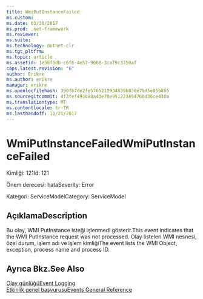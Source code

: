 ```yaml
---
title: WmiPutInstanceFailed
ms.custom: 
ms.date: 03/30/2017
ms.prod: .net-framework
ms.reviewer: 
ms.suite: 
ms.technology: dotnet-clr
ms.tgt_pltfrm: 
ms.topic: article
ms.assetid: 1e56f6db-c6f6-4e57-9668-3ca79c3750af
caps.latest.revision: "6"
author: Erikre
ms.author: erikre
manager: erikre
ms.openlocfilehash: 390fb7de2fe5765212934839b830e79d5e85b805
ms.sourcegitcommit: 4f3fef493080a43e70e951223894768d36ce430a
ms.translationtype: MT
ms.contentlocale: tr-TR
ms.lasthandoff: 11/21/2017
---
```

# <a name="wmiputinstancefailed"></a><span data-ttu-id="456c7-102">WmiPutInstanceFailed</span><span class="sxs-lookup"><span data-stu-id="456c7-102">WmiPutInstanceFailed</span></span>
<span data-ttu-id="456c7-103">Kimliği: 121</span><span class="sxs-lookup"><span data-stu-id="456c7-103">Id: 121</span></span>  
  
 <span data-ttu-id="456c7-104">Önem derecesi: hata</span><span class="sxs-lookup"><span data-stu-id="456c7-104">Severity: Error</span></span>  
  
 <span data-ttu-id="456c7-105">Kategori: ServiceModel</span><span class="sxs-lookup"><span data-stu-id="456c7-105">Category: ServiceModel</span></span>  
  
## <a name="description"></a><span data-ttu-id="456c7-106">Açıklama</span><span class="sxs-lookup"><span data-stu-id="456c7-106">Description</span></span>  
 <span data-ttu-id="456c7-107">Bu olay, WMI PutInstance isteği işlenmedi gösterir.</span><span class="sxs-lookup"><span data-stu-id="456c7-107">This event indicates that the WMI PutInstance request was not processed.</span></span> <span data-ttu-id="456c7-108">Olay listeleri WMI nesnesi, özel durum, işlem adı ve işlem kimliği</span><span class="sxs-lookup"><span data-stu-id="456c7-108">The event lists the WMI Object, exception, process name and process ID.</span></span>  
  
## <a name="see-also"></a><span data-ttu-id="456c7-109">Ayrıca Bkz.</span><span class="sxs-lookup"><span data-stu-id="456c7-109">See Also</span></span>  
 [<span data-ttu-id="456c7-110">Olay günlüğü</span><span class="sxs-lookup"><span data-stu-id="456c7-110">Event Logging</span></span>](../../../../../docs/framework/wcf/diagnostics/event-logging/index.md)  
 [<span data-ttu-id="456c7-111">Etkinlik genel başvurusu</span><span class="sxs-lookup"><span data-stu-id="456c7-111">Events General Reference</span></span>](../../../../../docs/framework/wcf/diagnostics/event-logging/events-general-reference.md)
